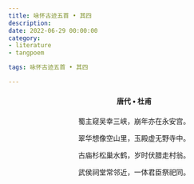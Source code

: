 ```yaml
---
title: 咏怀古迹五首 • 其四
description:
date: 2022-06-29 00:00:00
category:
- literature
- tangpoem

tags: 咏怀古迹五首 • 其四

---
```


<div id="poem-author">
唐代 • 杜甫
</div>
<div id="poem-body">
<p class="poem-paragraph">蜀主窥吴幸三峡，崩年亦在永安宫。</p>
<p class="poem-paragraph">翠华想像空山里，玉殿虚无野寺中。</p>
<p class="poem-paragraph">古庙杉松巢水鹤，岁时伏腊走村翁。</p>
<p class="poem-paragraph">武侯祠堂常邻近，一体君臣祭祀同。</p>

</div>

<style>

#poem-author {
    width: 100%;
    text-align: center;
    margin: 20px 0;
    font-weight: bold;
}
#poem-body {
    width: 100%;
    text-align: center;
}
.poem-paragraph {
    font-family: "仿宋"
}

</style>